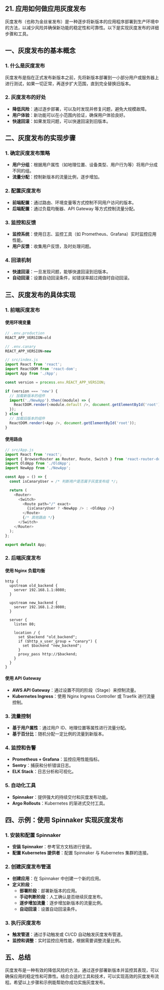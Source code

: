 ## 21. 应用如何做应用灰度发布

灰度发布（也称为金丝雀发布）是一种逐步将新版本的应用程序部署到生产环境中的方法，以减少风险并确保新功能的稳定性和可靠性。以下是实现灰度发布的详细步骤和工具。

## 一、灰度发布的基本概念

### 1. 什么是灰度发布
灰度发布是指在正式发布新版本之前，先将新版本部署到一小部分用户或服务器上进行测试，如果一切正常，再逐步扩大范围，直到完全替换旧版本。

### 2. 灰度发布的好处
- **降低风险**：通过逐步部署，可以及时发现并修复问题，避免大规模故障。
- **用户体验**：新功能可以在小范围内验证，确保用户体验良好。
- **快速回滚**：如果发现问题，可以快速回滚到旧版本。

## 二、灰度发布的实现步骤

### 1. 确定灰度发布策略
- **用户分组**：根据用户属性（如地理位置、设备类型、用户行为等）将用户分成不同的组。
- **流量分配**：控制新版本的流量比例，逐步增加。

### 2. 配置灰度发布
- **前端配置**：通过路由、环境变量等方式控制不同用户访问的版本。
- **后端配置**：通过负载均衡器、API Gateway 等方式控制流量分配。

### 3. 监控和反馈
- **监控系统**：使用日志、监控工具（如 Prometheus、Grafana）实时监控应用性能。
- **用户反馈**：收集用户反馈，及时处理问题。

### 4. 回滚机制
- **快速回滚**：一旦发现问题，能够快速回滚到旧版本。
- **自动回滚**：设置自动回滚条件，如错误率超过阈值时自动回滚。

## 三、灰度发布的具体实现

### 1. 前端灰度发布

#### 使用环境变量
```javascript
// .env.production
REACT_APP_VERSION=old

// .env.canary
REACT_APP_VERSION=new

// src/index.js
import React from 'react';
import ReactDOM from 'react-dom';
import App from './App';

const version = process.env.REACT_APP_VERSION;

if (version === 'new') {
  // 加载新版本的组件
  import('./NewApp').then((module) => {
    ReactDOM.render(<module.default />, document.getElementById('root'));
  });
} else {
  // 加载旧版本的组件
  ReactDOM.render(<App />, document.getElementById('root'));
}
```

#### 使用路由
```javascript
// src/App.js
import React from 'react';
import { BrowserRouter as Router, Route, Switch } from 'react-router-dom';
import OldApp from './OldApp';
import NewApp from './NewApp';

const App = () => {
  const isCanaryUser = /* 判断用户是否属于灰度发布组 */;

  return (
    <Router>
      <Switch>
        <Route path="/" exact>
          {isCanaryUser ? <NewApp /> : <OldApp />}
        </Route>
        {/* 其他路由 */}
      </Switch>
    </Router>
  );
};

export default App;
```

### 2. 后端灰度发布

#### 使用 Nginx 负载均衡
```nginx
http {
  upstream old_backend {
    server 192.168.1.1:8080;
  }

  upstream new_backend {
    server 192.168.1.2:8080;
  }

  server {
    listen 80;

    location / {
      set $backend "old_backend";
      if ($http_x_user_group = "canary") {
        set $backend "new_backend";
      }
      proxy_pass http://$backend;
    }
  }
}
```

#### 使用 API Gateway
- **AWS API Gateway**：通过设置不同的阶段（Stage）来控制流量。
- **Kubernetes Ingress**：使用 Nginx Ingress Controller 或 Traefik 进行流量控制。

### 3. 流量控制
- **基于用户属性**：通过用户 ID、地理位置等属性进行流量分配。
- **基于百分比**：随机分配一定比例的流量到新版本。

### 4. 监控和告警
- **Prometheus + Grafana**：监控应用性能指标。
- **Sentry**：捕获和分析错误日志。
- **ELK Stack**：日志分析和可视化。

### 5. 自动化工具
- **Spinnaker**：提供强大的持续交付和灰度发布功能。
- **Argo Rollouts**：Kubernetes 的渐进式交付工具。

## 四、示例：使用 Spinnaker 实现灰度发布

### 1. 安装和配置 Spinnaker
- **安装 Spinnaker**：参考官方文档进行安装。
- **配置 Kubernetes 提供者**：配置 Spinnaker 与 Kubernetes 集群的连接。

### 2. 创建灰度发布管道
- **创建应用**：在 Spinnaker 中创建一个新的应用。
- **定义阶段**：
    - **部署阶段**：部署新版本的应用。
    - **手动判断阶段**：人工确认是否继续灰度发布。
    - **逐步增加流量**：逐步增加新版本的流量比例。
    - **自动回滚**：设置自动回滚条件。

### 3. 执行灰度发布
- **触发管道**：通过手动触发或 CI/CD 自动触发灰度发布管道。
- **监控和调整**：实时监控应用性能，根据需要调整流量比例。

## 五、总结

灰度发布是一种有效的降低风险的方法，通过逐步部署新版本并监控其表现，可以确保应用的稳定性和可靠性。结合合适的工具和技术，可以实现高效的灰度发布流程。希望以上步骤和示例能帮助你成功实施灰度发布。
